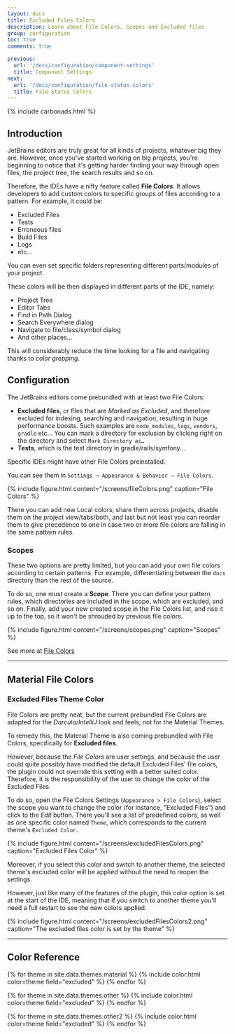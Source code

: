 ```yaml
---
layout: docs
title: Excluded Files Colors
description: Learn about File Colors, Scopes and Excluded files
group: configuration
toc: true
comments: true

previous:
  url: '/docs/configuration/component-settings'
  title: Component Settings
next:
  url: '/docs/configuration/file-status-colors'
  title: File Status Colors
---
```


{% include carbonads.html %}

## Introduction

JetBrains editors are truly great for all kinds of projects, whatever big they are. However, once you've started working
on big projects, you're beginning to notice that it's getting harder finding your way through open files, the project
tree, the search results and so on.

Therefore, the IDEs have a nifty feature called **File Colors**. It allows developers to add custom colors to
specific groups of files according to a pattern. For example, it could be:
- Excluded Files
- Tests
- Erroneous files
- Build Files
- Logs
- etc...

You can even set specific folders representing different parts/modules of your project.

These colors will be then displayed in different parts of the IDE, namely:
- Project Tree
- Editor Tabs
- Find in Path Dialog
- Search Everywhere dialog
- Navigate to file/class/symbol dialog
- And other places…

This will considerably reduce the time looking for a file and navigating thanks to *color grepping*.

## Configuration

The JetBrains editors come prebundled with at least two File Colors:
- **Excluded files**, or files that are _Marked as Excluded_, and therefore excluded for indexing, searching and
  navigation, resulting in huge performance boosts. Such examples are `node_modules`, `logs`, `vendors`, `gradle` etc…
You can mark a directory for exclusion by clicking right on the directory and select `Mark Directory as…`
- **Tests**, which is the test directory in gradle/rails/symfony…

Specific IDEs might have other File Colors preinstalled.

You can see them in `Settings → Appearance & Behavior → File Colors`.

{% include figure.html content="/screens/fileColors.png" caption="File Colors" %}

There you can add new Local colors, share them across projects, disable them on the project view/tabs/both, and last but
not least you can reorder them to give precedence to one in case two or more file colors are falling in the same pattern
rules.

### Scopes

These two options are pretty limited, but you can add your own file colors according to certain patterns. For
example, differentiating between the `docs` directory than the rest of the source.

To do so, one must create a **Scope**. There you can define your pattern rules, which directories are included in the
scope, which are excluded, and so on. Finally, add your new created scope in the File Colors list, and rise it up to the
top, so it won't be shrouded by previous file colors.

{% include figure.html content="/screens/scopes.png" caption="Scopes" %}

See more at
[File Colors](https://www.jetbrains.com/help/idea/2017.3/file-colors.html?utm_medium=help_link&utm_source=from_product&utm_campaign=IU&utm_content=2017.3)

-----
## Material File Colors

### Excluded Files Theme Color

File Colors are pretty neat, but the current prebundled File Colors are adapted for the _Darcula/IntelliJ_ look and
feels, not for the Material Themes.

To remedy this, the Material Theme is also coming prebundled with File Colors, specifically for **Excluded files**.

However, because the _File Colors_ are user settings, and because the user could quite possibly have modified the default
Excluded Files' file colors, the plugin could not override this setting with a better suited color. Therefore, it is the
responsibility of the user to change the color of the Excluded Files.

To do so, open the File Colors Settings (`Appearance > File Colors`), select the scope you want to change the color (for
instance, "Excluded Files") and click to the _Edit_ button. There you'll see a list of predefined colors, as well as one
specific color named `Theme`, which corresponds to the current theme's `Excluded Color`.

{% include figure.html content="/screens/excludedFilesColors.png" caption="Excluded Files Color" %}

Moreover, if you select this color and switch to another theme, the selected theme's excluded color will be applied
without the need to reopen the settings.

However, just like many of the features of the plugin, this color option is set at the start of the IDE, meaning that if
you switch to another theme you'll need a full restart to see the new colors applied.

{% include figure.html content="/screens/excludedFilesColors2.png" caption="The excluded files color is set by the theme" %}

-----
## Color Reference

{% for theme in site.data.themes.material %}
{% include color.html color=theme field="excluded" %}
{% endfor %}


{% for theme in site.data.themes.other %}
{% include color.html color=theme field="excluded" %}
{% endfor %}

{% for theme in site.data.themes.other2 %}
{% include color.html color=theme field="excluded" %}
{% endfor %}
